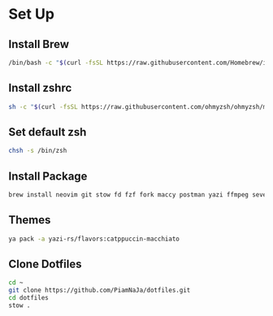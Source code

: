# Set Up

## Install Brew

```bash
/bin/bash -c "$(curl -fsSL https://raw.githubusercontent.com/Homebrew/install/HEAD/install.sh)"
```

## Install zshrc

```bash
sh -c "$(curl -fsSL https://raw.githubusercontent.com/ohmyzsh/ohmyzsh/master/tools/install.sh)"
```

## Set default zsh

```bash
chsh -s /bin/zsh
```

## Install Package

```bash
brew install neovim git stow fd fzf fork maccy postman yazi ffmpeg sevenzip jq poppler fd ripgrep zoxide imagemagick font-symbols-only-nerd-font bat nvm eza
```

## Themes

```bash
ya pack -a yazi-rs/flavors:catppuccin-macchiato
```

## Clone Dotfiles

```bash
cd ~
git clone https://github.com/PiamNaJa/dotfiles.git
cd dotfiles
stow .
```
